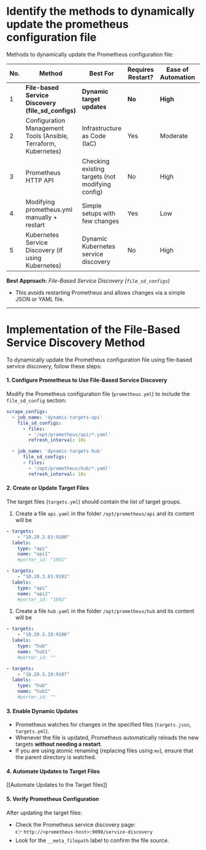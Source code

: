 
# Identify the methods to dynamically update the prometheus configuration file

Methods to dynamically update the Prometheus configuration file:

| No. | Method                                                          | Best For                                         | Requires Restart? | Ease of Automation | Scalability |
| --- | --------------------------------------------------------------- | ------------------------------------------------ | ----------------- | ------------------ | ----------- |
| 1   | **File-based Service Discovery (file_sd_configs)**              | **Dynamic target updates**                       | **No**            | **High**           | **High**    |
| 2   | Configuration Management Tools (Ansible, Terraform, Kubernetes) | Infrastructure as Code (IaC)                     | Yes               | Moderate           | High        |
| 3   | Prometheus HTTP API                                             | Checking existing targets (not modifying config) | No                | High               | High        |
| 4   | Modifying prometheus.yml manually + restart                     | Simple setups with few changes                   | Yes               | Low                | Low         |
| 5   | Kubernetes Service Discovery (if using Kubernetes)              | Dynamic Kubernetes service discovery             | No                | High               | Very High   |
**Best Approach:** 
*File-Based Service Discovery (`file_sd_configs`)*
- This avoids restarting Prometheus and allows changes via a simple JSON or YAML file.

---

# Implementation of the File-Based Service Discovery Method

To dynamically update the Prometheus configuration file using file-based service discovery, follow these steps:

#### 1. Configure Prometheus to Use File-Based Service Discovery

Modify the Prometheus configuration file (`prometheus.yml`) to include the `file_sd_config` section:

```yaml
scrape_configs: 
  - job_name: 'dynamic-targets-api'
    file_sd_configs:
      - files:
        - '/opt/prometheus/api/*.yaml'
        refresh_interval: 10s

  - job_name: 'dynamic-targets-hub'
      file_sd_configs:
      - files:
        - '/opt/prometheus/hub/*.yaml'
        refresh_interval: 10s
```

#### 2. Create or Update Target Files

The target files (`targets.yml`) should contain the list of target groups.
1. Create a file `api.yaml` in the folder `/opt/prometheus/api` and its content will be

```yaml
- targets:
    - "10.20.3.63:9100"
  labels:
    type: "api"
    name: "api1"
    #porter_id: "1001"

- targets:
    - "10.20.3.63:9101"
  labels:
    type: "api"
    name: "api2"
    #porter_id: "1002"
```

1. Create a file `hub.yaml` in the folder `/opt/prometheus/hub` and its content will be

```yaml
- targets:
    - "10.20.3.19:9106"
  labels:
    type: "hub"
    name: "hub1"
    #porter_id: ""

- targets:
    - "10.20.3.19:9107"
  labels:
    type: "hub"
    name: "hub2"
    #porter_id: ""
```
 
#### 3. Enable Dynamic Updates

- Prometheus watches for changes in the specified files (`targets.json`, `targets.yml`).
- Whenever the file is updated, Prometheus automatically reloads the new targets **without needing a restart**.
- If you are using atomic renaming (replacing files using `mv`), ensure that the parent directory is watched.

#### 4. Automate Updates to Target Files
[[Automate Updates to the Target files]]
#### 5. Verify Prometheus Configuration

After updating the target files:

- Check the Prometheus service discovery page:  
    👉 `http://<prometheus-host>:9090/service-discovery`
- Look for the `__meta_filepath` label to confirm the file source.
